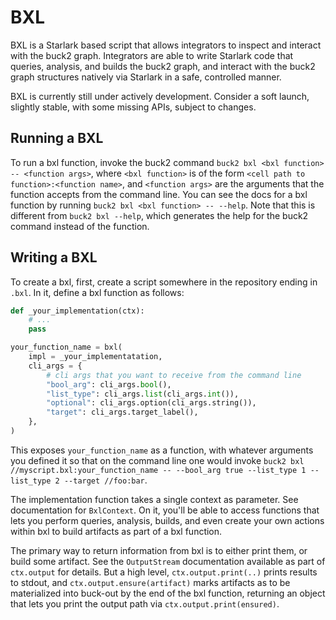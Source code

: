 # BXL

BXL is a Starlark based script that allows integrators to inspect and interact with the buck2 graph.
Integrators are able to write Starlark code that queries, analysis, and builds the buck2 graph, and
interact with the buck2 graph structures natively via Starlark in a safe, controlled manner.

BXL is currently still under actively development.
Consider a soft launch, slightly stable, with some missing APIs, subject to changes.

## Running a BXL
To run a bxl function, invoke the buck2 command `buck2 bxl <bxl function> -- <function args>`, where `<bxl function>`
is of the form `<cell path to function>:<function name>`, and `<function args>` are the arguments that the function
accepts from the command line.
You can see the docs for a bxl function by running `buck2 bxl <bxl function> -- --help`. Note that this is different
from `buck2 bxl --help`, which generates the help for the buck2 command instead of the function.


## Writing a BXL
To create a bxl, first, create a script somewhere in the repository ending in `.bxl`.
In it, define a bxl function as follows:

```python
def _your_implementation(ctx):
    # ...
    pass

your_function_name = bxl(
    impl = _your_implementatation,
    cli_args = {
        # cli args that you want to receive from the command line
        "bool_arg": cli_args.bool(),
        "list_type": cli_args.list(cli_args.int()),
        "optional": cli_args.option(cli_args.string()),
        "target": cli_args.target_label(),
    },
)
```

This exposes `your_function_name` as a function, with whatever arguments you defined it so that on the command line
one would invoke `buck2 bxl //myscript.bxl:your_function_name -- --bool_arg true --list_type 1 --list_type 2 --target //foo:bar`.

The implementation function takes a single context as parameter. See documentation for `BxlContext`.
On it, you'll be able to access functions that lets you perform queries, analysis, builds, and even create your own
actions within bxl to build artifacts as part of a bxl function.

The primary way to return information from bxl is to either print them, or build some artifact. See the `OutputStream`
documentation available as part of `ctx.output` for details. But a high level, `ctx.output.print(..)` prints results
to stdout, and `ctx.output.ensure(artifact)` marks artifacts as to be materialized into buck-out by the end of the bxl
function, returning an object that lets you print the output path via `ctx.output.print(ensured)`.
